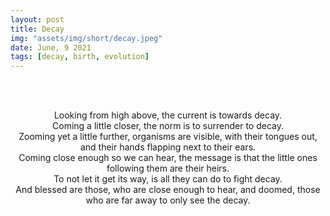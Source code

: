 ```yaml
---
layout: post
title: Decay
img: "assets/img/short/decay.jpeg"
date: June, 9 2021
tags: [decay, birth, evolution]
---
```


<br><br>
<div align="center">
Looking from high above, the current is towards decay.<br>
Coming a little closer, the norm is to surrender to decay. <br>
Zooming yet a little further, organisms are visible, with their tongues out, and their hands flapping next to their ears.<br>
Coming close enough so we can hear, the message is that the little ones following them are their heirs. <br>
To not let it get its way, is all they can do to fight decay.<br>
And blessed are those, who are close enough to hear, and doomed, those who are far away to only see the decay.<br>
  
</div>
<br><br>
<br><br>
<br><br>
<br><br>
<br><br>
<br><br>
